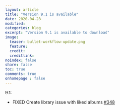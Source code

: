 ```yaml
---
layout: article
title: "Version 9.1 is available"
date: 2020-04-28
modified:
categories: blog
excerpt: "Version 9.1 is available to download"
image:
  teaser: bullet-workflow-update.png
  feature:
  credit:
  creditlink:
noindex: false
share: false
toc: true
comments: true
onhomepage : false
---
```


<a name="v9.1"></a>
9.1:

* <span class="badge danger">FIXED</span> Create library issue with liked albums [#348](https://github.com/vdesabou/alfred-spotify-mini-player/issues/348)

